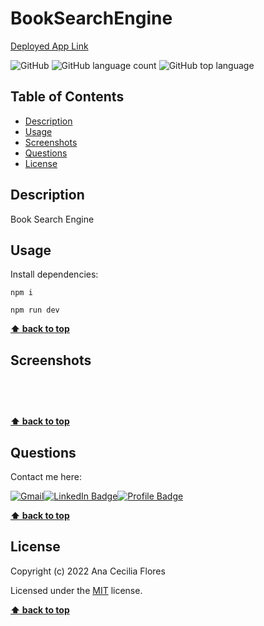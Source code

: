 # BookSearchEngine

[Deployed App Link]()

![GitHub](https://img.shields.io/github/license/anacecyflores1/BookSearchEngine)
![GitHub language count](https://img.shields.io/github/languages/count/anacecyflores1/BookSearchEngine)
![GitHub top language](https://img.shields.io/github/languages/top/anacecyflores1/BookSearchEngine)

## Table of Contents

- [Description](#description)
- [Usage](#usage)
- [Screenshots](#screenshots)
- [Questions](#questions)
- [License](#license)

## Description

Book Search Engine

## Usage

Install dependencies:

```
npm i
```

```
npm run dev
```

**[⬆ back to top](#table-of-contents)**

## Screenshots

```

```

<br>
<img src="" alt="" title=""> 
<br>

```

```

**[⬆ back to top](#table-of-contents)**

## Questions

Contact me here:

<a href="mailto: anacecyflores1@gmail.com"><img src="https://img.shields.io/badge/Gmail-D14836?style=for-the-badge&logo=gmail&logoColor=white&color=071A2C" alt="Gmail"/></a><a href="https://www.linkedin.com/in/anacecyflores/"><img src="https://img.shields.io/badge/LinkedIn-blue?style=for-the-badge&logo=linkedin&logoColor=white&color=071A2C" alt="LinkedIn Badge"/></a><a href="https://cecy-professional-portfolio.herokuapp.com/" target="_blank"><img src="https://img.shields.io/badge/Profile-430098?style=for-the-badge&logo=heroku&logoColor=white&color=071A2C" alt="Profile Badge"/></a>

**[⬆ back to top](#table-of-contents)**

## License

Copyright (c) 2022 Ana Cecilia Flores

Licensed under the [MIT](LICENSE) license.

**[⬆ back to top](#table-of-contents)**
